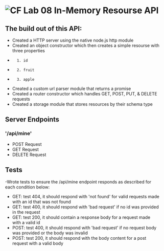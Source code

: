 ![CF](https://camo.githubusercontent.com/70edab54bba80edb7493cad3135e9606781cbb6b/687474703a2f2f692e696d6775722e636f6d2f377635415363382e706e67)  Lab 08 In-Memory Resourse API
===
## The build out of this API:
- Created a HTTP server using the native node.js http module
- Created an object constructor which then creates a simple resourse with three properties
-       1. id
-       2. fruit
-       3. apple
- Created a custom url parser module that returns a promise
- Created a router constructor which handles GET, POST, PUT, & DELETE requests
- Created a storage module that stores resources by their schema type

## Server Endpoints
 ### '/api/mine'
 - POST Request
 - GET Request
 - DELETE Request


## Tests
-Wrote tests to ensure the /api/mine endpoint responds as described for each condition below:
- GET: test 404, it should respond with 'not found' for valid requests made with an id that was not found
- GET: test 400, it should respond with 'bad request' if no id was provided in the request
- GET: test 200, it should contain a response body for a request made with a valid id
- POST: test 400, it should respond with 'bad request' if no request body was provided or the body was invalid
- POST: test 200, it should respond with the body content for a post request with a valid body
